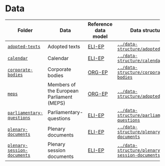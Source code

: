 # Data

|Folder|Data|Reference data model|Data structure|
|--|--|--|--|
|[`adopted-texts`](./adopted-texts)|Adopted texts|[ELI-EP](https://europarl.github.io/eli-ep)|[`../data-structure/adopted-texts`](../data-structure/adopted-texts)|
|[`calendar`](./calendar)|Calendar|[ELI-EP](https://europarl.github.io/eli-ep)|[`../data-structure/calendar`](../data-structure/calendar)|
|[`corporate-bodies`](./corporate-bodies)|Corporate bodies|[ORG-EP](https://europarl.github.io/org-ep)|[`../data-structure/corporate-bodies`](../data-structure/corporate-bodies)|
|[`meps`](./meps)|Members of the European Parliament (MEPS)|[ORG-EP](https://europarl.github.io/org-ep)|[`../data-structure/adopted-texts`](../data-structure/meps)|
|[`parliamentary-questions`](./parliamentary-questions)|Parliamentary-questions|[ELI-EP](https://europarl.github.io/eli-ep)|[`../data-structure/parliamentary-questions`](../data-structure/parliamentary-questions)|
|[`plenary-documents`](./plenary-documents)|Plenary documents|[ELI-EP](https://europarl.github.io/eli-ep)|[`../data-structure/plenary-documents`](../data-structure/plenary-documents)|
|[`plenary-session-documents`](./plenary-session-documents)|Plenary session documents|[ELI-EP](https://europarl.github.io/eli-ep)|[`../data-structure/plenary-session-documents`](../data-structure/plenary-session-documents)|
